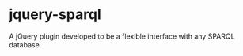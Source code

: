 jquery-sparql
=============

A jQuery plugin developed to be a flexible interface with any SPARQL database.
